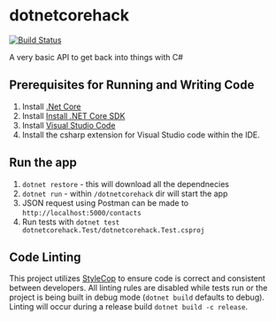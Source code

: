 # dotnetcorehack
[![Build Status](https://travis-ci.org/dlogankeenan/dotnetcorehack.svg?branch=master)](https://travis-ci.org/dlogankeenan/dotnetcorehack)

A very basic API to get back into things with C#

## Prerequisites for Running and Writing Code
1. Install [.Net Core](https://www.microsoft.com/net/download/core)
2. Install [Install .NET Core SDK](https://www.microsoft.com/net/core#macos)
3. Install [Visual Studio Code](https://code.visualstudio.com/download)
4. Install the csharp extension for Visual Studio code within the IDE.

## Run the app
1. `dotnet restore` - this will download all the dependnecies
2. `dotnet run` - within `/dotnetcorehack` dir will start the app
3. JSON request using Postman can be made to `http://localhost:5000/contacts`
4. Run tests with `dotnet test dotnetcorehack.Test/dotnetcorehack.Test.csproj`

## Code Linting
This project utilizes [StyleCop](https://github.com/DotNetAnalyzers/StyleCopAnalyzers) to ensure code is correct and consistent between developers.  All linting rules are disabled while tests run or the project is being built in debug mode (`dotnet build` defaults to debug).  Linting will occur during a release build `dotnet build -c release`.
